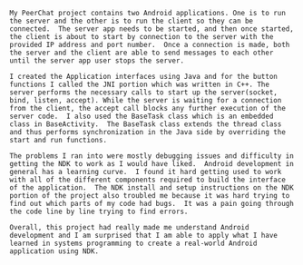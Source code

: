 	My PeerChat project contains two Android applications. One is to run the server and the other is to run the client so they can be connected.  The server app needs to be started, and then once started, the client is about to start by connection to the server with the provided IP address and port number.  Once a connection is made, both the server and the client are able to send messages to each other until the server app user stops the server.  
	
	I created the Application interfaces using Java and for the button functions I called the JNI portion which was written in C++. The server performs the necessary calls to start up the server(socket, bind, listen, accept). While the server is waiting for a connection from the client, the accept call blocks any further execution of the server code.  I also used the BaseTask class which is an embedded class in BaseActivity.  The BaseTask class extends the thread class and thus performs synchronization in the Java side by overriding the start and run functions.
	
	The problems I ran into were mostly debugging issues and difficulty in getting the NDK to work as I would have liked.  Android development in general has a learning curve.  I found it hard getting used to work with all of the different components required to build the interface of the application.  The NDK install and setup instructions on the NDK portion of the project also troubled me because it was hard trying to find out which parts of my code had bugs.  It was a pain going through the code line by line trying to find errors.
	
	Overall, this project had really made me understand Android development and I am surprised that I am able to apply what I have learned in systems programming to create a real-world Android application using NDK.
